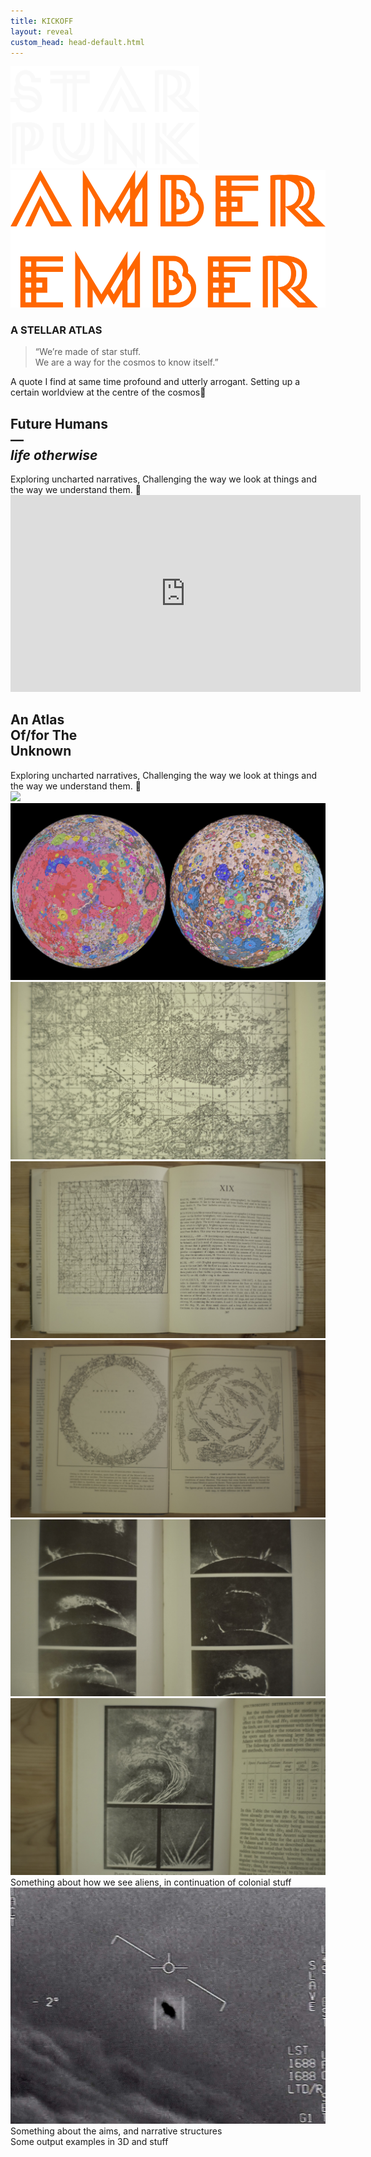 ```yaml
---
title: KICKOFF
layout: reveal
custom_head: head-default.html
---
```


<!-- <section data-background-image="assets/images/Tokyo.jpg" data-background-opacity="0.2" data-state=header0> -->
<section ection data-background-image="assets/images/sunFlares.jpg" data-background-opacity="0.5" data-background-color="#FF6600" data-state=header0>
 <style>.header0 header:after { content: "Starpunk X Future Humans"; }</style>
    <!-- <h1 style="color:white;">STARPUNK<br>X<br>FUTURE HUMANS</h1> -->
    <img style="width:60%;" src="assets/images/starpunk_w.png" />
    <!-- <h3 style="color:white">A STELLAR ATLAS</h3> -->
</section>
<section data-state=header0>
    <img src="assets/images/amberEmber.png" />
    <h3>A STELLAR ATLAS</h3>
</section>
<section data-background-color="#05014a" data-state=header1>
    <style>.header1 header:after { content: "Carl Sagan — Cosmos: The Shores of the Cosmic Ocean, 1980"; }</style>
    <blockquote>
        “We’re made of star stuff. <br >
We are a way for the cosmos to know itself.”
    </blockquote>
    <aside class="notes">
        A quote I find at same time profound and utterly arrogant. Setting up a certain worldview at the centre of the cosmos📝
    </aside>
</section>
<section data-state=header0>
    <h1>Future Humans<br>—<br><span style="font-style:italic; text-transform:lowercase;">Life Otherwise</span></h1>
    <aside class="notes">
        Exploring uncharted narratives, Challenging the way we look at things and the way we understand them. 📝
    </aside>
</section>
<section data-background-color="black" data-state=header0>
    <!-- <style>.header2 header:after { content: "Power of 10 — Charles & Ray Eames (1977)"; }</style> -->
    <iframe width="560" height="315" src="https://www.youtube.com/embed/zBAMTsXg2aQ?si=Ss6tHycQHyVlU33S&amp;controls=0" title="YouTube video player" frameborder="0" allow="accelerometer; autoplay; clipboard-write; encrypted-media; gyroscope; picture-in-picture; web-share" allowfullscreen></iframe>
</section>
<section data-state=mission>
<style>.mission header:after { content: "MISSION"; }</style>
    <!-- <p style="text-align:left;width: 70%;margin: 0 auto;">Disciplines</p>
    <p class="fragment">Departments</p>
    <p class="fragment">Institutions</p>
    <p class="fragment">People & Machines</p>
    <p class="fragment">Industries & Consumers</p>
    <p class="fragment">Individuals & Environment</p>
    <p class="fragment">Objects & Subjects</p> -->
    <h1>An Atlas<br>Of/for The<br>Unknown</h1>
    <aside class="notes">
        Exploring uncharted narratives, Challenging the way we look at things and the way we understand them. 📝
    </aside>
</section>
<section data-state=headerTabu>
    <style>.headerTabu header:after { content: "Tabula Selenographica, Homann & Doppelmayr, 1707"; }</style>
    <img src="assets/images/map_moon_1707.jpg" />
</section>

<section data-state=header3>
    <style>.header3 header:after { content: "Goddard Space Flight Center/NASA, US Geological Survey"; }</style>
    <img src="assets/images/todayMoon.jpg" />
</section>

<section data-state=Moon>
    <style>.Moon header:after { content: "The Moon, H. P. Wilkins and Patrick Moore, 1958"; }</style>
    <img src="assets/images/DSC02191.jpg" />
</section>

<section data-state=Moon>
    <style>.Moon header:after { content: "The Moon, H. P. Wilkins and Patrick Moore, 1958"; }</style>
    <img src="assets/images/DSC02187.jpg" />
</section>
<section data-state=Moon>
    <!-- <style>.Moon header:after { content: "The Moon, H. P. Wilkins and Patrick Moore, 1958"; }</style> -->
    <img src="assets/images/DSC02192.jpg" />
</section>
<section data-state=Sun>
    <style>.Sun header:after { content: "The Sun, Georgio Abetti, 1957"; }</style>
    <img src="assets/images/DSC02200.jpg" />
</section>
<section data-state=Moon>
    <!-- <style>.Moon header:after { content: "The Moon, H. P. Wilkins and Patrick Moore, 1958"; }</style> -->
    <img src="assets/images/DSC02201.jpg" />
</section>


<section data-state=mission>
<!-- <style>.header4 header:after { content: "The Brief"; }</style> -->
    Something about how we see aliens, in continuation of colonial stuff
    <img src="assets/images/ufo.jpg" />
</section>
<section data-state=header4>
    Something about the aims, and narrative structures
</section>
<section data-state=header4>
    Some output examples in 3D and stuff
</section>
